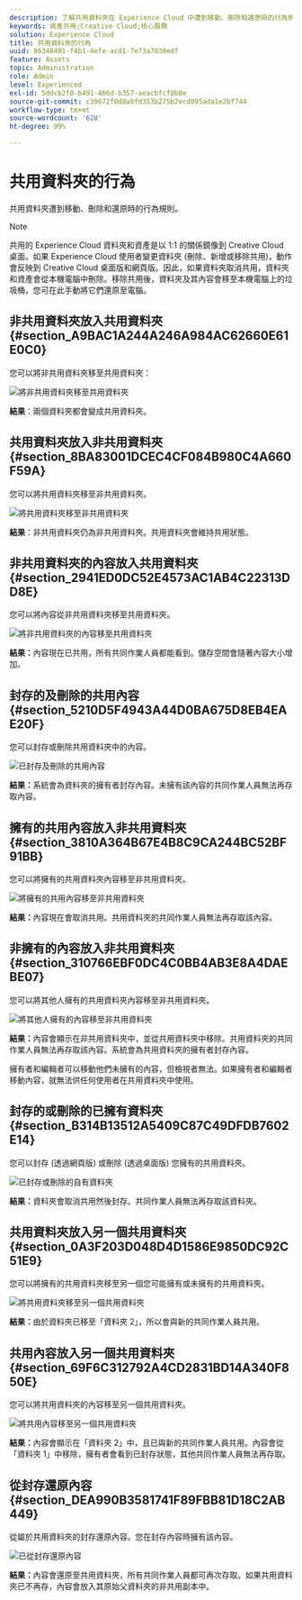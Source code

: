 ```yaml
---
description: 了解共用資料夾在 Experience Cloud 中遭到移動、刪除和還原時的行為規則。
keywords: 資產共用;Creative Cloud;核心服務
solution: Experience Cloud
title: 共用資料夾的行為
uuid: 86348401-f4b1-4efe-acd1-7e73a7030edf
feature: Assets
topic: Administration
role: Admin
level: Experienced
exl-id: 5ddcb2f0-b491-466d-b357-aeacbfcf0b8e
source-git-commit: c39672f0d8a0fd353b275b2ecd095ada1e2bf744
workflow-type: tm+mt
source-wordcount: '628'
ht-degree: 99%

---
```


# 共用資料夾的行為

共用資料夾遭到移動、刪除和還原時的行為規則。

>[!NOTE]
>
>共用的 Experience Cloud 資料夾和資產是以 1:1 的關係鏡像到 Creative Cloud 桌面。如果 Experience Cloud 使用者變更資料夾 (刪除、新增或移除共用)，動作會反映到 Creative Cloud 桌面版和網頁版。因此，如果資料夾取消共用，資料夾和資產會從本機電腦中刪除。移除共用後，資料夾及其內容會移至本機電腦上的垃圾桶，您可在此手動將它們還原至電腦。

## 非共用資料夾放入共用資料夾 {#section_A9BAC1A244A246A984AC62660E61E0C0}

您可以將非共用資料夾移至共用資料夾：

![將非共用資料夾移至共用資料夾](../../assets/01_assets_move.png)

**結果**：兩個資料夾都會變成共用資料夾。

## 共用資料夾放入非共用資料夾 {#section_8BA83001DCEC4CF084B980C4A660F59A}

您可以將共用資料夾移至非共用資料夾。

![將共用資料夾移至非共用資料夾](../../assets/02_assets_move.png)

**結果**：非共用資料夾仍為非共用資料夾。共用資料夾會維持共用狀態。

## 非共用資料夾的內容放入共用資料夾 {#section_2941ED0DC52E4573AC1AB4C22313DD8E}

您可以將內容從非共用資料夾移至共用資料夾。

![將非共用資料夾的內容移至共用資料夾](../../assets/03_assets_move.png)

**結果：**&#x200B;內容現在已共用，所有共同作業人員都能看到。儲存空間會隨著內容大小增加。

## 封存的及刪除的共用內容 {#section_5210D5F4943A44D0BA675D8EB4EAE20F}

您可以封存或刪除共用資料夾中的內容。

![已封存及刪除的共用內容](../../assets/04_assets_move.png)

**結果：**&#x200B;系統會為資料夾的擁有者封存內容。未擁有該內容的共同作業人員無法再存取內容。

## 擁有的共用內容放入非共用資料夾 {#section_3810A364B67E4B8C9CA244BC52BF91BB}

您可以將擁有的共用資料夾內容移至非共用資料夾。

![將擁有的共用內容移至非共用資料夾](../../assets/05_assets_move.png)

**結果：**&#x200B;內容現在會取消共用。共用資料夾的共同作業人員無法再存取該內容。

## 非擁有的內容放入非共用資料夾 {#section_310766EBF0DC4C0BB4AB3E8A4DAEBE07}

您可以將其他人擁有的共用資料夾內容移至非共用資料夾。

![將其他人擁有的內容移至非共用資料夾](../../assets/06_assets_move.png)

**結果：**&#x200B;內容會顯示在非共用資料夾中，並從共用資料夾中移除。共用資料夾的共同作業人員無法再存取該內容。系統會為共用資料夾的擁有者封存內容。

擁有者和編輯者可以移動他們未擁有的內容，但檢視者無法。如果擁有者和編輯者移動內容，就無法供任何使用者在共用資料夾中使用。

## 封存的或刪除的已擁有資料夾 {#section_B314B13512A5409C87C49DFDB7602E14}

您可以封存 (透過網頁版) 或刪除 (透過桌面版) 您擁有的共用資料夾。

![已封存或刪除的自有資料夾](../../assets/07_assets_move.png)

**結果：**&#x200B;資料夾會取消共用然後封存。共同作業人員無法再存取該資料夾。

## 共用資料夾放入另一個共用資料夾 {#section_0A3F203D048D4D1586E9850DC92C51E9}

您可以將擁有的共用資料夾移至另一個您可能擁有或未擁有的共用資料夾。

![將共用資料夾移至另一個共用資料夾](../../assets/09_assets_move.png)

**結果：**&#x200B;由於資料夾已移至「資料夾 2」，所以會與新的共同作業人員共用。

## 共用內容放入另一個共用資料夾 {#section_69F6C312792A4CD2831BD14A340F850E}

您可以將共用資料夾的內容移至另一個共用資料夾。

![將共用內容移至另一個共用資料夾](../../assets/11_assets_move.png)

**結果：**&#x200B;內容會顯示在「資料夾 2」中，且已與新的共同作業人員共用。內容會從「資料夾 1」中移除，擁有者會看到已封存狀態，其他共同作業人員無法再存取。

## 從封存還原內容 {#section_DEA990B3581741F89FBB81D18C2AB449}

從屬於共用資料夾的封存還原內容。您在封存內容時擁有該內容。

![已從封存還原內容](../../assets/12_assets_move.png)

**結果：**&#x200B;內容會還原至共用資料夾，所有共同作業人員都可再次存取。如果共用資料夾已不再存，內容會放入其原始父資料夾的非共用副本中。

